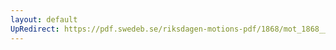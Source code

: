 ```yaml
---
layout: default
UpRedirect: https://pdf.swedeb.se/riksdagen-motions-pdf/1868/mot_1868__ak__00116/mot_1868__ak__00116_001.pdf
---
```

